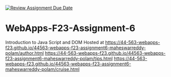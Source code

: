 [![Review Assignment Due Date](https://classroom.github.com/assets/deadline-readme-button-24ddc0f5d75046c5622901739e7c5dd533143b0c8e959d652212380cedb1ea36.svg)](https://classroom.github.com/a/b9NC0g7h)
# WebApps-F23-Assignment-6
Introduction to Java Script and DOM
Hosted at 
https://44-563-webapps-f23.github.io/44563-webapps-f23-assignment6-maheswarreddy-polam/author.html
https://44-563-webapps-f23.github.io/44563-webapps-f23-assignment6-maheswarreddy-polam/tips.html
https://44-563-webapps-f23.github.io/44563-webapps-f23-assignment6-maheswarreddy-polam/cruise.html

